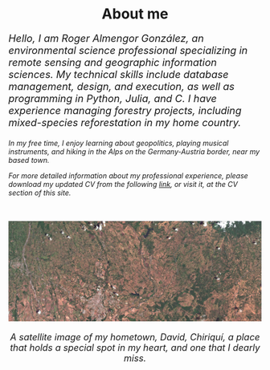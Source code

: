 <h1 align="center">About me</h1>

<div class="container">
  <div class="text-left">
  <i><p style="font-size: 20px;">Hello, I am Roger Almengor González, an environmental science professional specializing in remote sensing and geographic information sciences. My technical skills include database management, design, and execution, as well as programming in Python, Julia, and C. I have experience managing forestry projects, including mixed-species reforestation in my home country.</p>
<p>
In my free time, I enjoy learning about geopolitics, playing musical instruments, and hiking in the Alps on the Germany-Austria border, near my based town.</p>
<p>
For more detailed information about my professional experience, please download my updated CV from the following <a href="bio/CV_ROGER_ALMENGOR_GONZALEZ.pdf" target="_blank" rel="noopener">link</a>, or visit it, at the CV section of this site.</p>
</i>
<br>
<br>
  </div>
  <div class="image-right">
    <img src="bio/David_True_Color.jpg" alt="Centered Image">
    <p style="font-size: 18px; font-style: italic; text-align: center;">A satellite image of my hometown, David, Chiriquí, a place that holds a special spot in my heart, and one that I dearly miss.</p>
  </div>
</div>
<br>